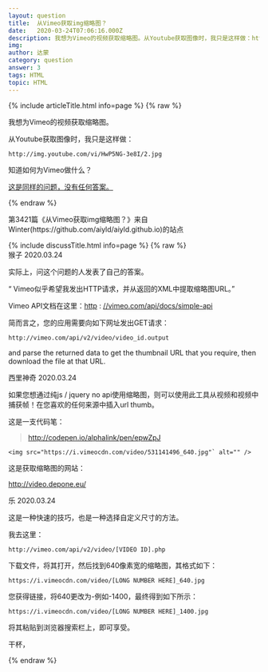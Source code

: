 ```yaml
---
layout: question
title:  从Vimeo获取img缩略图？
date:   2020-03-24T07:06:16.000Z
description: 我想为Vimeo的视频获取缩略图。从Youtube获取图像时，我只是这样做：http //img.youtube.com/vi/HwP5NG-3e...
img: 
author: 达蒙
category: question
answer: 3
tags: HTML
topic: HTML
---
```

<div class="article-root">
  <div class="article">
    {% include articleTitle.html info=page %}
    {% raw %}
    <div class="article-content"><p><font style="vertical-align: inherit;"><font style="vertical-align: inherit;">我想为Vimeo的视频获取缩略图。</font></font></p>

<p><font style="vertical-align: inherit;"><font style="vertical-align: inherit;">从Youtube获取图像时，我只是这样做：</font></font></p>

<pre><code>http://img.youtube.com/vi/HwP5NG-3e8I/2.jpg
</code></pre>

<p><font style="vertical-align: inherit;"><font style="vertical-align: inherit;">知道如何为Vimeo做什么？</font></font></p>

<p><a href="https://stackoverflow.com/questions/840765/thumbnails-from-the-vimeo-website-harder-than-youtube"><font style="vertical-align: inherit;"><font style="vertical-align: inherit;">这是同样的问题，没有任何答案。</font></font></a></p></div>
    {% endraw %}
  </div>
  <p class="winter_mark">第3421篇《从Vimeo获取img缩略图？》来自Winter(https://github.com/aiyld/aiyld.github.io)的站点</p>
  <div class="discuss-wrapper">
    {% include discussTitle.html info=page %}
    {% raw %}
    <div class="discuss-item">
        <div class="discuss-parent">
          <div class="discuss-meta">
            <span class="discuss-user">猴子</span>
            <span class="discuss-time">2020.03.24</span>
          </div>
          <div class="discuss-comment"><p><font style="vertical-align: inherit;"><font style="vertical-align: inherit;">实际上，问这个问题的人发表了自己的答案。</font></font></p>

<p><font style="vertical-align: inherit;"><font style="vertical-align: inherit;">“ Vimeo似乎希望我发出HTTP请求，并从返回的XML中提取缩略图URL。”</font></font></p>

<p><font style="vertical-align: inherit;"><font style="vertical-align: inherit;">Vimeo API文档在这里：</font><a href="http://vimeo.com/api/docs/simple-api" rel="nofollow noreferrer"><font style="vertical-align: inherit;">http</font></a><font style="vertical-align: inherit;"> : </font></font><a href="http://vimeo.com/api/docs/simple-api" rel="nofollow noreferrer"><font style="vertical-align: inherit;"><font style="vertical-align: inherit;">//vimeo.com/api/docs/simple-api</font></font></a></p>

<p><font style="vertical-align: inherit;"><font style="vertical-align: inherit;">简而言之，您的应用需要向如下网址发出GET请求：</font></font></p>

<pre><code>http://vimeo.com/api/v2/video/video_id.output
</code></pre>

<p>and parse the returned data to get the thumbnail URL that you require, then download the file at that URL.</p></div>
        </div></div><div class="discuss-item">
        <div class="discuss-parent">
          <div class="discuss-meta">
            <span class="discuss-user">西里神奇</span>
            <span class="discuss-time">2020.03.24</span>
          </div>
          <div class="discuss-comment"><p><font style="vertical-align: inherit;"><font style="vertical-align: inherit;">如果您想通过纯js​​ / jquery no api使用缩略图，则可以使用此工具从视频和视频中捕获帧！</font><font style="vertical-align: inherit;">在您喜欢的任何来源中插入url thumb。</font></font></p>

<p><font style="vertical-align: inherit;"><font style="vertical-align: inherit;">这是一支代码笔：</font></font></p>

<blockquote>
  <p><a href="http://codepen.io/alphalink/pen/epwZpJ"><font style="vertical-align: inherit;"><font style="vertical-align: inherit;">http://codepen.io/alphalink/pen/epwZpJ</font></font></a></p>
</blockquote>

<pre><code>&lt;img src="https://i.vimeocdn.com/video/531141496_640.jpg"` alt="" /&gt;
</code></pre>

<p><font style="vertical-align: inherit;"><font style="vertical-align: inherit;">这是获取缩略图的网站：</font></font></p>

<p><a href="http://video.depone.eu/"><font style="vertical-align: inherit;"><font style="vertical-align: inherit;">http://video.depone.eu/</font></font></a></p></div>
        </div></div><div class="discuss-item">
        <div class="discuss-parent">
          <div class="discuss-meta">
            <span class="discuss-user">乐</span>
            <span class="discuss-time">2020.03.24</span>
          </div>
          <div class="discuss-comment"><p><font style="vertical-align: inherit;"><font style="vertical-align: inherit;">这是一种快速的技巧，也是一种选择自定义尺寸的方法。</font></font></p>

<p><font style="vertical-align: inherit;"><font style="vertical-align: inherit;">我去这里：</font></font></p>

<pre><code>http://vimeo.com/api/v2/video/[VIDEO ID].php
</code></pre>

<p><font style="vertical-align: inherit;"><font style="vertical-align: inherit;">下载文件，将其打开，然后找到640像素宽的缩略图，其格式如下：</font></font></p>

<pre><code>https://i.vimeocdn.com/video/[LONG NUMBER HERE]_640.jpg
</code></pre>

<p><font style="vertical-align: inherit;"><font style="vertical-align: inherit;">您获得链接，将640更改为-例如-1400，最终得到如下所示：</font></font></p>

<pre><code>https://i.vimeocdn.com/video/[LONG NUMBER HERE]_1400.jpg
</code></pre>

<p><font style="vertical-align: inherit;"><font style="vertical-align: inherit;">将其粘贴到浏览器搜索栏上，即可享受。</font></font></p>

<p><font style="vertical-align: inherit;"><font style="vertical-align: inherit;">干杯，</font></font></p></div>
        </div></div>
    {% endraw %}
  </div>
<div>
